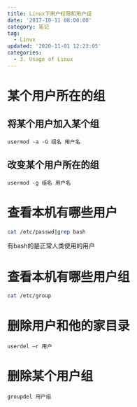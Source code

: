 ```yaml
---
title: Linux下用户权限和用户组
date: '2017-10-11 08:00:00'
category: 笔记
tag:
  - Linux
updated: '2020-11-01 12:23:05'
categories:
  - 3. Usage of Linux
---
```

# 某个用户所在的组
## 将某个用户加入某个组

```shell
usermod -a -G 组名 用户名
```
## 改变某个用户所在的组

```shell
usermod ‐g 组名 用户名
```

# 查看本机有哪些用户

```sh
cat /etc/passwd|grep bash
```

有bash的是正常人类使用的用户

# 查看本机有哪些用户组

```sh
cat /etc/group
```
# 删除用户和他的家目录

```shell
userdel –r 用户
```

# 删除某个用户组

```shell
groupdel 用户组
```
